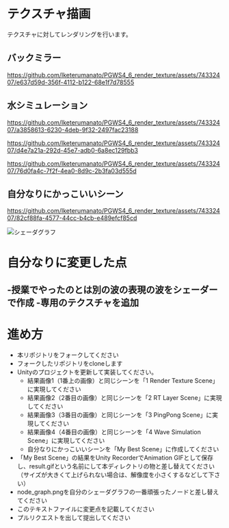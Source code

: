 # テクスチャ描画
テクスチャに対してレンダリングを行います。

## バックミラー

https://github.com/Iketerumanato/PGWS4_6_render_texture/assets/74332407/e637d59d-356f-4112-b122-68e1f7d78555

## 水シミュレーション

https://github.com/Iketerumanato/PGWS4_6_render_texture/assets/74332407/a3858613-6230-4deb-9f32-2497fac23188

https://github.com/Iketerumanato/PGWS4_6_render_texture/assets/74332407/d4e7a21a-292d-45e7-adb0-6a8ec129fbb3

https://github.com/Iketerumanato/PGWS4_6_render_texture/assets/74332407/76d0fa4c-7f2f-4ea0-8d9c-2b3fa03d555d


## 自分なりにかっこいいシーン

https://github.com/Iketerumanato/PGWS4_6_render_texture/assets/74332407/82cf88fa-4577-44cc-b4cb-e489efcf85cd

![シェーダグラフ](https://github.com/Iketerumanato/Select02/assets/74332407/37f4acac-ebae-407e-9542-655f6e0567d7)

# 自分なりに変更した点
-授業でやったのとは別の波の表現の波をシェーダーで作成
-専用のテクスチャを追加
-


# 進め方

- 本リポジトリをフォークしてください
- フォークしたリポジトリをcloneします
- Unityのプロジェクトを更新して実装してください。
  - 結果画像1（1番上の画像）と同じシーンを「1 Render Texture Scene」に実現してください
  - 結果画像2（2番目の画像）と同じシーンを「2 RT Layer Scene」に実現してください
  - 結果画像3（3番目の画像）と同じシーンを「3 PingPong Scene」に実現してください
  - 結果画像4（4番目の画像）と同じシーンを「4 Wave Simulation Scene」に実現してください
  - 自分なりにかっこいいシーンを「My Best Scene」に作成してください
- 「My Best Scene」の結果をUnity RecorderでAnimation GIFとして保存し、result.gifという名前にして本ディレクトリの物と差し替えてください（サイズが大きくて上げられない場合は、解像度を小さくするなどして下さい）
- node_graph.pngを自分のシェーダグラフの一番頑張ったノードと差し替えてください
- このテキストファイルに変更点を記載してください
- プルリクエストを出して提出してください
